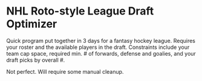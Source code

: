 # NHL Roto-style League Draft Optimizer

Quick program put together in 3 days for a fantasy hockey league. Requires your roster and the available players in the draft.
Constraints include your team cap space, required min. # of forwards, defense and goalies, and your draft picks by overall #.

Not perfect. Will require some manual cleanup. 